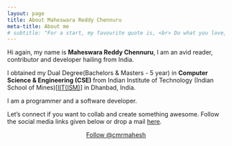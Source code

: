 ```yaml
---
layout: page
title: About Maheswara Reddy Chennuru
meta-title: About me
# subtitle: "For a start, my favourite quote is, <br> Do what you love, love what you do."
---
```


<div id="aboutme-section">

<p class="about-text">
<span class="fa fa-briefcase about-icon"></span>
  Hi again, my name is <strong>Maheswara Reddy Chennuru</strong>, I am an avid reader, contributor and developer hailing from India.
</p>

<p class="about-text">
<span class="fa fa-graduation-cap about-icon"></span>
I obtained my Dual Degree(Bachelors & Masters - 5 year) in <strong>Computer Science & Engineering (CSE) </strong>from Indian Institute of Technology (Indian School of Mines)[<a target="_blank" href="https://www.iitism.ac.in/">IIT(ISM)</a>] in Dhanbad, India.
</p>

<p class="about-text">
<span class="fa fa-code about-icon"></span>
I am a programmer and a software developer.
</p>

<!--
<p class="about-text">
<span class="fa fa-heart about-icon"></span>
Also, I am a gamer, I love to create digital art and play around with my Photoshop skills, apart from these I love listening to music. Loves to meet new people, connect, discuss, network and grow, mostly at software developers’ conferences, dev-fests and gaming meet-ups.
</p>
-->

<p class="about-text">
<span class="fa fa-envelope about-icon"></span>
Let’s connect if you want to collab and create something awesome. Follow the social media links given below or drop a mail <a target="_blank" href="mailto:cmr.mahesh@gmail.com">here</a>.
</p>


<center>
	<a href="https://twitter.com/cmrmahesh" class="twitter-follow-button" data-size="large" data-show-count="false">Follow @cmrmahesh</a>
	<script async src="//platform.twitter.com/widgets.js" charset="utf-8"></script>
</center>
<br>
